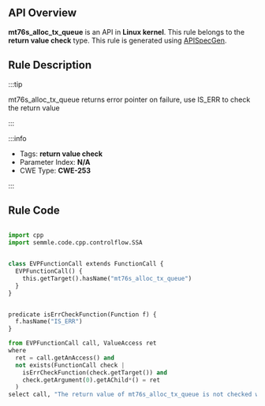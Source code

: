 ---
---


## API Overview
**mt76s_alloc_tx_queue** is an API in **Linux kernel**. This rule belongs to the **return value check** type. This rule is generated using [APISpecGen](../../tools/APISpecGen).
## Rule Description

:::tip

mt76s_alloc_tx_queue returns error pointer on failure, use IS_ERR to check the return value

:::

:::info

- Tags: **return value check**
- Parameter Index: **N/A**
- CWE Type: **CWE-253**

:::

## Rule Code
```python

import cpp
import semmle.code.cpp.controlflow.SSA


class EVPFunctionCall extends FunctionCall {
  EVPFunctionCall() {
    this.getTarget().hasName("mt76s_alloc_tx_queue")
  }
}


predicate isErrCheckFunction(Function f) {
  f.hasName("IS_ERR") 
}

from EVPFunctionCall call, ValueAccess ret
where
  ret = call.getAnAccess() and
  not exists(FunctionCall check |
    isErrCheckFunction(check.getTarget()) and
    check.getArgument(0).getAChild*() = ret
  )
select call, "The return value of mt76s_alloc_tx_queue is not checked with IS_ERR."
    
```